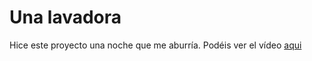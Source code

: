 # Una lavadora

Hice este proyecto una noche que me aburría. Podéis ver el vídeo [aqui](https://youtu.be/GWFhsvS5aLw)
